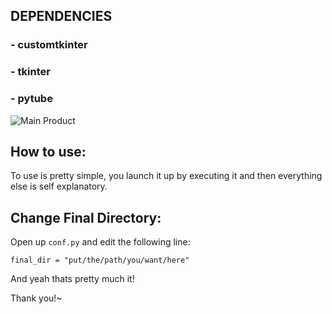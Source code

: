 ## DEPENDENCIES
### - customtkinter
### - tkinter
### - pytube

![Main Product](https://i.imgur.com/4MclIid.png)

## How to use:

To use is pretty simple, you launch it up by executing it and then everything else is self explanatory. 

## Change Final Directory:

Open up `conf.py` and edit the following line:

`final_dir = "put/the/path/you/want/here"`

 And yeah thats pretty much it!

 Thank you!~
